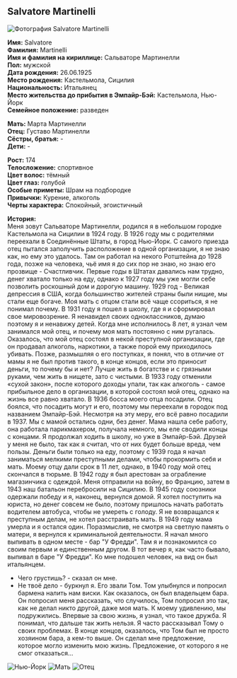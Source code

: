 ## Salvatore Martinelli

![Фотография Salvatore Martinelli](https://user-images.githubusercontent.com/36721814/40887592-dd2c7252-6753-11e8-8512-bb02d4351d2a.jpg)

**Имя:** Salvatore  
**Фамилия:** Martinelli  
**Имя и фамилия на кириллице:** Сальваторе Мартинелли  
**Пол:** мужской  
**Дата рождения:** 26.06.1925  
**Место рождения:** Кастельмола, Сицилия  
**Национальность:** Итальянец  
**Место жительства до прибытия в Эмпайр-Бэй:** Кастельмола, Нью-Йорк  
**Семейное положение:** разведен

**Мать:** Марта Мартинелли  
**Отец:** Густаво Мартинелли  
**Сёстры, братья:** -  
**Дети:** -

**Рост:** 174  
**Телосложение:** спортивное  
**Цвет волос:** тёмный  
**Цвет глаз:** голубой  
**Особые приметы:** Шрам на подбородке  
**Привычки:** Курение, алкоголь  
**Черты характера:** Спокойный, эгоистичный

**История:**  
Меня зовут Сальваторе Мартинелли, родился я в небольшом городке Кастельмола на Сицилии в 1924 году. В 1926 году мы с родителями переехали в Соединённые Штаты, в город Нью-Йорк. С самого приезда отец пытался заполучить расположение в одной организации, я не знаю как, но ему это удалось. Там он работал на некого Ротштейна до 1928 года, позже на человека, чьё имя я до сих пор не знаю, но знаю его прозвище - Счастливчик. Первые годы в Штатах давались нам трудно, денег хватало только на еду, однако к 1927 году мы уже могли себе позволить роскошный дом и дорогую машину. 1929 год - Великая депрессия в США, когда большинство жителей страны были нищие, мы стали еще богаче. Моя мать с отцом стали всё чаще ссориться, я не понимал почему. В 1931 году я пошел в школу, где я и сформировал свое мировозрение. Я ненавидел своих одноклассников, думаю поэтому я и ненавижу детей. Когда мне исполнилось 8 лет, я узнал чем занимался мой отец, и почему моя мать постоянно с ним ругалась. Оказалось, что мой отец состоял в некой преступной организации, где он продавал алкоголь, наркотики, а также порой ему приходилось убивать. Позже, размышляя о его поступках, я понял, что в отличие от мамы я не был против такого, в конце концов, если это приносит деньги, то почему бы и нет? Лучше жить в богатстве и с грязными руками, чем жить в нищете, зато с чистыми. В 1933 году отменили «сухой закон», после которого доходы упали, так как алкоголь - самое прибыльное дело в организации, в которой состоял мой отец, однако на жизнь все равно хватало. В 1936 босса моего отца посадили. Отец боялся, что посадить могут и его, поэтому мы переехали в городок под названием Эмпайр-Бэй. Несмотря на эту меру, его всё равно посадили в 1937. Мы с мамой остались одни, без денег. Мама нашла себе работу, она работала парикмахером, получала немного, мы еле сводили концы с концами. Я продолжал ходить в школу, но уже в Эмпайр-Бэй. Друзей у меня не было, так как я считал, что от них будет больше вреда, чем пользы. Деньги были только на еду, поэтому с 1939 года я начал заниматься мелкими преступными делами, чтобы прокормить себя и мать. Моему отцу дали срок в 11 лет, однако, в 1940 году мой отец скончался в тюрьме. В 1942 году я был арестован за ограбление магазинчика с одеждой. Меня отправили на войну, во Францию, затем в 1943 наш батальон перебросили на Сицилию. В 1945 году союзники одержали победу и я, наконец, вернулся домой.
Я хотел поступить на юриста, но денег совсем не было, поэтому пришлось начать работать водителем автобуса, чтобы не умереть с голоду. Я не возвращался к преступным делам, не хотел расстраивать мать. В 1949 году мама умерла и я остался один. Поразмыслив, не смотря на светлую память о матери, я вернулся к криминальной деятельности. Я начал много выпивать в одном месте - бар "У Фредди". Там я и познакомился со своим первым и единственным другом.
В тот вечер я, как часто бывало, выпивал в баре "У Фредди". Ко мне подошел человек, на вид он был итальянцем.
- Чего грустишь? - сказал он мне.
- Не твоё дело - буркнул я.
Его звали Том. Том улыбнулся и попросил бармена налить нам виски. Как оказалось, он был владельцем бара. Он попросил меня рассказать, что случилось, Том попросил это так, как не делал никто другой, даже моя мать. К моему удивлению, мы подружились. Впервые за свою жизнь, я узнал, что такое дружба. Я понимал, что дальше так жить нельзя. Я часто рассказывал Тому о своих проблемах. В конце концов, оказалось, что Том был не просто хозяином бара, а кем-то выше. Он сделал мне предложение, которое могло изменить мою жизнь. Предложение, от которого я не смог отказаться...

![Нью-Йорк](https://user-images.githubusercontent.com/36721814/40887593-dd4aa132-6753-11e8-9704-aa810048f9d5.jpg)
![Мать](https://user-images.githubusercontent.com/36721814/40887594-dd67ea30-6753-11e8-8f7e-074aa073cea1.jpg)
![Отец](https://user-images.githubusercontent.com/36721814/40887595-dd86c50e-6753-11e8-9bbb-d8951c7a8832.jpg)